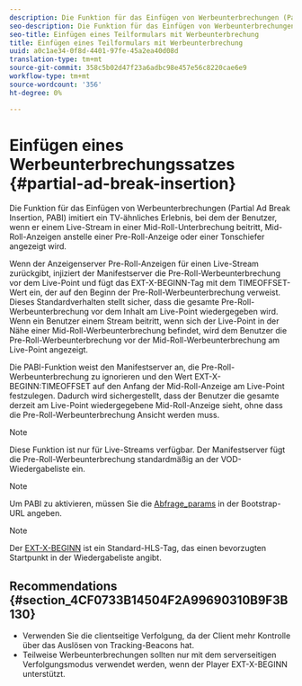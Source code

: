 ```yaml
---
description: Die Funktion für das Einfügen von Werbeunterbrechungen (Partial Ad Break Insertion, PABI) imitiert ein TV-ähnliches Erlebnis, bei dem der Benutzer, wenn er einem Live-Stream in einer Mid-Roll-Unterbrechung beitritt, Mid-Roll-Anzeigen anstelle einer Pre-Roll-Anzeige oder einer Tonschiefer angezeigt wird.
seo-description: Die Funktion für das Einfügen von Werbeunterbrechungen (Partial Ad Break Insertion, PABI) imitiert ein TV-ähnliches Erlebnis, bei dem der Benutzer, wenn er einem Live-Stream in einer Mid-Roll-Unterbrechung beitritt, Mid-Roll-Anzeigen anstelle einer Pre-Roll-Anzeige oder einer Tonschiefer angezeigt wird.
seo-title: Einfügen eines Teilformulars mit Werbeunterbrechung
title: Einfügen eines Teilformulars mit Werbeunterbrechung
uuid: a0c1ae34-0f8d-4401-97fe-45a2ea40d08d
translation-type: tm+mt
source-git-commit: 358c5b02d47f23a6adbc98e457e56c8220cae6e9
workflow-type: tm+mt
source-wordcount: '356'
ht-degree: 0%

---
```



# Einfügen eines Werbeunterbrechungssatzes {#partial-ad-break-insertion}

Die Funktion für das Einfügen von Werbeunterbrechungen (Partial Ad Break Insertion, PABI) imitiert ein TV-ähnliches Erlebnis, bei dem der Benutzer, wenn er einem Live-Stream in einer Mid-Roll-Unterbrechung beitritt, Mid-Roll-Anzeigen anstelle einer Pre-Roll-Anzeige oder einer Tonschiefer angezeigt wird.

Wenn der Anzeigenserver Pre-Roll-Anzeigen für einen Live-Stream zurückgibt, injiziert der Manifestserver die Pre-Roll-Werbeunterbrechung vor dem Live-Point und fügt das EXT-X-BEGINN-Tag mit dem TIMEOFFSET-Wert ein, der auf den Beginn der Pre-Roll-Werbeunterbrechung verweist. Dieses Standardverhalten stellt sicher, dass die gesamte Pre-Roll-Werbeunterbrechung vor dem Inhalt am Live-Point wiedergegeben wird. Wenn ein Benutzer einem Stream beitritt, wenn sich der Live-Point in der Nähe einer Mid-Roll-Werbeunterbrechung befindet, wird dem Benutzer die Pre-Roll-Werbeunterbrechung vor der Mid-Roll-Werbeunterbrechung am Live-Point angezeigt.

Die PABI-Funktion weist den Manifestserver an, die Pre-Roll-Werbeunterbrechung zu ignorieren und den Wert EXT-X-BEGINN:TIMEOFFSET auf den Anfang der Mid-Roll-Anzeige am Live-Point festzulegen. Dadurch wird sichergestellt, dass der Benutzer die gesamte derzeit am Live-Point wiedergegebene Mid-Roll-Anzeige sieht, ohne dass die Pre-Roll-Werbeunterbrechung Ansicht werden muss.

>[!NOTE]
>
>Diese Funktion ist nur für Live-Streams verfügbar. Der Manifestserver fügt die Pre-Roll-Werbeunterbrechung standardmäßig an der VOD-Wiedergabeliste ein.

>[!NOTE]
>
>Um PABI zu aktivieren, müssen Sie die [Abfrage_params](../../msapi-topics/ms-getting-started/ms-api-query-params.md) in der Bootstrap-URL angeben.

>[!NOTE]
>
>Der [EXT-X-BEGINN](https://tools.ietf.org/html/rfc8216#section-4.3.5.2) ist ein Standard-HLS-Tag, das einen bevorzugten Startpunkt in der Wiedergabeliste angibt.

## Recommendations {#section_4CF0733B14504F2A99690310B9F3B130}

* Verwenden Sie die clientseitige Verfolgung, da der Client mehr Kontrolle über das Auslösen von Tracking-Beacons hat.
* Teilweise Werbeunterbrechungen sollten nur mit dem serverseitigen Verfolgungsmodus verwendet werden, wenn der Player EXT-X-BEGINN unterstützt.